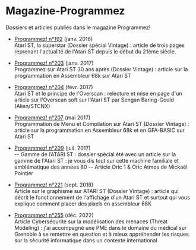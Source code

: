 # Magazine-Programmez
Dossiers et articles publiés dans le magazine Programmez!

* [Programmez! n°192](http://www.programmez.com/magazine/programmez-192-pdf) (janv. 2016) <br>
Atari ST, la superstar (Dossier spécial Vintage) : article de trois pages reprenant l'actualité de l'Atari ST depuis le début du 21ème siècle.

* [Programmez! n°203](http://www.programmez.com/magazine/programmez-203-pdf) (janv. 2017) <br>
Programmez sur Atari ST 30 ans après (Dossier Vintage) : article sur la programmation en Assembleur 68k sur Atari ST

* [Programmez! n°204](https://www.programmez.com/magazine/programmez-204-pdf) (févr. 2017) <br>
Atari ST et le principe de l'Overscan : relecture et mise en page d'un article sur l'Overscan soft sur l'Atari ST par Sengan Baring-Gould (Alien/STCNX)

* [Programmez! n°207](http://www.programmez.com/magazine/programmez-207-pdf) (mai 2017) <br>
Programmation de Menu et Compilation sur Atari ST (Dossier Vintage) : article sur la programmation en Assembleur 68k et en GFA-BASIC sur Atari ST

* [Programmez! n°209](https://www.programmez.com/magazine/programmez-209-pdf) (juil. 2017) <br>
-- Gamme de l’ATARI ST : dossier spécial été avec un article sur la gamme de l'Atari ST : je vous dis tout sur cette machine familiale et emblématique des années 80
-- Article Oric 1 & Oric Atmos de Mickaël Pointier 

* [Programmez! n°221](https://www.programmez.com/magazine/programmez-221-pdf) (sept. 2018) <br>
Article sur le graphisme sur ATARI ST (Dossier Vintage) : article qui décrit le fonctionnement de l'affichage d'un Atari ST et surtout qui vous explique comment placer des pixels en assembleur 68K

* [Programmez! n°255](https://www.programmez.com/magazine/programmez-255-pdf) (déc. 2022) <br>
Article Cybersécurité sur la modélisation des menaces (Threat Modeling) : j'ai accompagné une PME dans le domaine du médical sur Grenoble à se remettre en question et à mieux appréhender les risques sur la sécurité informatique dans un contexte international
<br>
